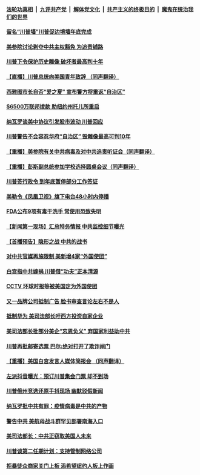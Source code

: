 

####  [法轮功真相](../../../../basic/blob/master/README.md?t=06240731) &nbsp;|&nbsp; [九评共产党](../../../../9ping.md/blob/master/README.md?t=06240731) &nbsp;|&nbsp; [解体党文化](../../../../jtdwh.md/blob/master/README.md?t=06240731)  &nbsp;|&nbsp; [共产主义的终极目的](../../../../gczydzjmd.md/blob/master/README.md?t=06240731) &nbsp;|&nbsp; [魔鬼在统治我们的世界](../../../../mgztzwmdsj.md/blob/master/README.md?t=06240731) 

#### [留名“川普墙”川普促边境墙年底完成](../pages/prog203/a102878110.md?t=06240731) 

#### [美参院讨论剥夺中共主权豁免 为追责铺路](../pages/prog203/a102878093.md?t=06240731) 

#### [川普下令保护历史雕像 破坏者最高判十年](../pages/prog203/a102878071.md?t=06240731) 

#### [【直播】川普总统向美国青年致辞 （同声翻译）](../pages/prog203/a102878068.md?t=06240731) 

#### [西雅图市长自否“爱之夏” 宣布警方将重返“自治区”](../pages/prog203/a102878019.md?t=06240731) 

#### [$6500万联邦拨款 助纽约州托儿所重启](../pages/prog203/a102878013.md?t=06240731) 

#### [纳瓦罗谈美中协议引发股市波动 川普回应](../pages/prog203/a102877902.md?t=06240731) 

#### [川普警告不会容忍华府“自治区” 毁雕像最高可判10年](../pages/prog203/a102877915.md?t=06240731) 

#### [【重播】美参院有关中共病毒及对中共追责听证会（同声翻译）](../pages/prog203/a102877908.md?t=06240731) 

#### [【重播】彭斯副总统参加学校选择圆桌会议（同声翻译）](../pages/prog203/a102877858.md?t=06240731) 

#### [川普签行政令 到年底暂停部分工作签证](../pages/prog203/a102877834.md?t=06240731) 

#### [美勒令《凤凰卫视》旗下电台48小时内停播](../pages/prog203/a102877657.md?t=06240731) 

#### [FDA公布9项有毒干洗手 常使用恐致失明](../pages/prog203/a102877633.md?t=06240731) 

#### [【新闻第一现场】汇总特务情报 中共监控细节曝光](../pages/prog203/a102877516.md?t=06240731) 

#### [【首播预告】隐形之战 中共的战书](../pages/prog203/a102875967.md?t=06240731) 

#### [对中共官媒再施限制 美新增4家“外国使团”](../pages/prog203/a102877287.md?t=06240731) 

#### [白宫指中共嫁祸 川普借“功夫”正本清源](../pages/prog203/a102877090.md?t=06240731) 

#### [CCTV 环球时报等被美国定为外国使团](../pages/prog203/a102877085.md?t=06240731) 

#### [又一品牌公司抵制广告 脸书审查言论左右不是人](../pages/prog203/a102877042.md?t=06240731) 

#### [抵制华为 美司法部长吁西方投资自家企业](../pages/prog203/a102877034.md?t=06240731) 

#### [美司法部长批部分美企“忘恩负义” 弃国家利益助中共](../pages/prog203/a102877006.md?t=06240731) 

#### [川普再批邮寄选票 巴尔:绝对打开了欺诈闸门](../pages/prog203/a102876973.md?t=06240731) 

#### [【重播】美国白宫发言人媒体简报会 （同声翻译）](../pages/prog203/a102876954.md?t=06240731) 

#### [左派抖音曝光：预订川普集会门票 却不到场](../pages/prog203/a102876931.md?t=06240731) 

#### [川普俄州竞选还原手抖现场 幽默驳假新闻](../pages/prog203/a102876876.md?t=06240731) 

#### [纳瓦罗批中共有罪：疫情病毒是中共的产物](../pages/prog203/a102876724.md?t=06240731) 

#### [警告中共 美航母战斗群罕见部署南海入口](../pages/prog203/a102876580.md?t=06240731) 

#### [美司法部长：中共正窃取美国人未来](../pages/prog203/a102876551.md?t=06240731) 

#### [川普谈第二任期计划：支持管制网络公司](../pages/prog203/a102876501.md?t=06240731) 

#### [拒暴徒众商家关门上板 添希望纽约人板上作画](../pages/prog203/a102876381.md?t=06240731) 

